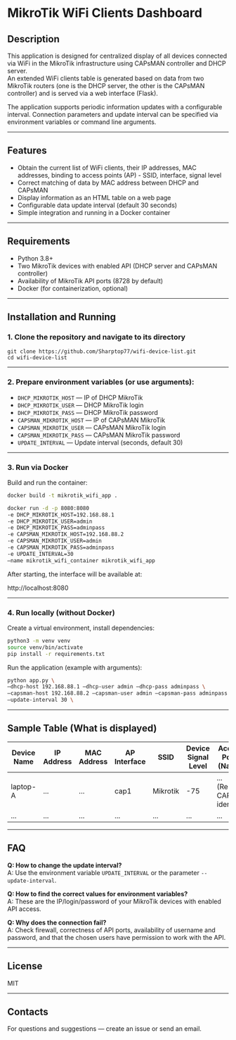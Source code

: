 
# MikroTik WiFi Clients Dashboard

## Description

This application is designed for centralized display of all devices connected via WiFi in the MikroTik infrastructure using CAPsMAN controller and DHCP server.  
An extended WiFi clients table is generated based on data from two MikroTik routers (one is the DHCP server, the other is the CAPsMAN controller) and is served via a web interface (Flask).

The application supports periodic information updates with a configurable interval. Connection parameters and update interval can be specified via environment variables or command line arguments.

***

## Features

- Obtain the current list of WiFi clients, their IP addresses, MAC addresses, binding to access points (AP) - SSID, interface, signal level
- Correct matching of data by MAC address between DHCP and CAPsMAN
- Display information as an HTML table on a web page
- Configurable data update interval (default 30 seconds)
- Simple integration and running in a Docker container

***

## Requirements

- Python 3.8+
- Two MikroTik devices with enabled API (DHCP server and CAPsMAN controller)
- Availability of MikroTik API ports (8728 by default)
- Docker (for containerization, optional)

***

## Installation and Running

### 1. Clone the repository and navigate to its directory
```
git clone https://github.com/Sharptop77/wifi-device-list.git
cd wifi-device-list
```
***

### 2. Prepare environment variables (or use arguments):

- `DHCP_MIKROTIK_HOST` — IP of DHCP MikroTik
- `DHCP_MIKROTIK_USER` — DHCP MikroTik login
- `DHCP_MIKROTIK_PASS` — DHCP MikroTik password
- `CAPSMAN_MIKROTIK_HOST` — IP of CAPsMAN MikroTik
- `CAPSMAN_MIKROTIK_USER` — CAPsMAN MikroTik login
- `CAPSMAN_MIKROTIK_PASS` — CAPsMAN MikroTik password
- `UPDATE_INTERVAL` — Update interval (seconds, default 30)

***

### 3. Run via Docker

Build and run the container:
```bash
docker build -t mikrotik_wifi_app .

docker run -d -p 8080:8080 
-e DHCP_MIKROTIK_HOST=192.168.88.1 
-e DHCP_MIKROTIK_USER=admin 
-e DHCP_MIKROTIK_PASS=adminpass 
-e CAPSMAN_MIKROTIK_HOST=192.168.88.2 
-e CAPSMAN_MIKROTIK_USER=admin 
-e CAPSMAN_MIKROTIK_PASS=adminpass 
-e UPDATE_INTERVAL=30 
–name mikrotik_wifi_container mikrotik_wifi_app
```

After starting, the interface will be available at:  

http://localhost:8080

***

### 4. Run locally (without Docker)

Create a virtual environment, install dependencies:
```bash
python3 -m venv venv
source venv/bin/activate
pip install -r requirements.txt
```

Run the application (example with arguments):
```bash
python app.py \
–dhcp-host 192.168.88.1 –dhcp-user admin –dhcp-pass adminpass \
–capsman-host 192.168.88.2 –capsman-user admin –capsman-pass adminpass \
–update-interval 30 \
```
***

## Sample Table (What is displayed)

| Device Name       | IP Address | MAC Address | AP Interface | SSID    | Device Signal Level | Access Point (Name)        | Access Point Address/Port |
|-------------------|------------|-------------|--------------|---------|---------------------|----------------------------|---------------------------|
| laptop-A          | ...        | ...         | cap1         | Mikrotik| -75                 | ... (Remote CAP identity)  | ...                       |
| ...               | ...        | ...         | ...          | ...     | ...                 | ...                        | ...                       |

***

## FAQ

**Q: How to change the update interval?**  
A: Use the environment variable `UPDATE_INTERVAL` or the parameter `--update-interval`.

**Q: How to find the correct values for environment variables?**  
A: These are the IP/login/password of your MikroTik devices with enabled API access.

**Q: Why does the connection fail?**  
A: Check firewall, correctness of API ports, availability of username and password, and that the chosen users have permission to work with the API.

***

## License

MIT 

***

## Contacts

For questions and suggestions — create an issue or send an email.

